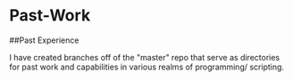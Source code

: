 # Past-Work
##Past Experience

I have created branches off of the "master" repo that serve as directories for past work and capabilities in various realms of programming/ scripting. 

